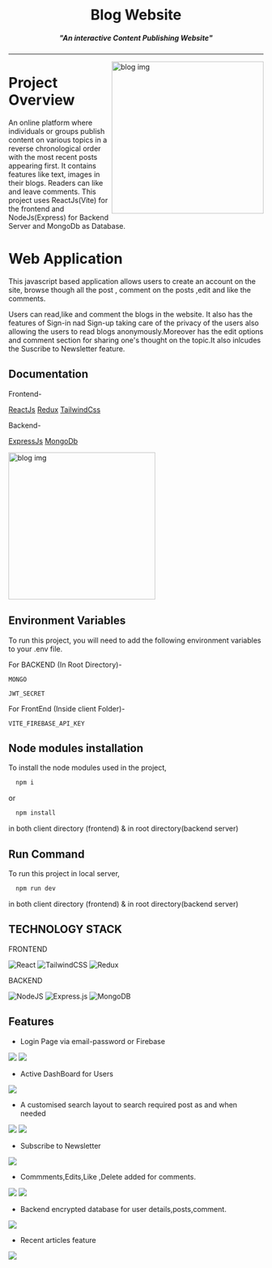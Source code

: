 <h1 align="center">Blog Website</h1>
<h5 align="center">"An interactive Content Publishing Website"</h5>

<hr>

<img align="right" height="300px" alt="blog img" src="https://img.freepik.com/free-vector/blogging-fun-content-creation-online-streaming-video-blog-young-girl-making-selfie-social-network-sharing-feedback-self-promotion-strategy-vector-isolated-concept-metaphor-illustration_335657-855.jpg">

# Project Overview

An online platform where individuals or groups publish content on various topics in a reverse chronological order with the most recent posts appearing first. It contains features like text, images in their blogs. Readers can like and leave comments.
This project uses ReactJs(Vite) for the frontend and NodeJs(Express) for Backend Server and MongoDb as Database. 

# Web Application

This javascript based application allows users to create an account on the site, browse though all the post , comment on the posts  ,edit and like the comments.

Users can read,like and comment the blogs in the website. It also has the features of Sign-in nad Sign-up taking care of the privacy of the users also allowing the users to read blogs anonymously.Moreover has the edit options and comment section for sharing one's thought on the topic.It also inlcudes the Suscribe to Newsletter feature.

<!--<img align="left" height="290px" src="https://cdni.iconscout.com/illustration/premium/thumb/stock-market-and-trading-education-7113777-5783443.png">-->

## Documentation
Frontend-

[ReactJs](https://react.dev/blog/2023/03/16/introducing-react-dev)
[Redux](https://redux.js.org/)
[TailwindCss](https://v2.tailwindcss.com/docs)


Backend-

[ExpressJs](https://devdocs.io/express/)
[MongoDb](https://www.mongodb.com/docs/)


<img  height="290px" alt="blog img" src="https://mailrelay.com/wp-content/uploads/2018/03/que-es-un-blog-1.png">

## Environment Variables

To run this project, you will need to add the following environment variables to your .env file.

For BACKEND (In Root Directory)-

`MONGO`

`JWT_SECRET`

For FrontEnd (Inside client Folder)-

`VITE_FIREBASE_API_KEY`

## Node modules installation

To install the node modules used in the project,

```bash
  npm i 
```
or

```bash
  npm install 
```

in both client directory (frontend) &
in root directory(backend server)


## Run Command

To run this project in local server,

```bash
  npm run dev
```
in both client directory (frontend) &
in root directory(backend server)

## TECHNOLOGY STACK

FRONTEND

![React](https://img.shields.io/badge/react-%2320232a.svg?style=for-the-badge&logo=react&logoColor=%2361DAFB)
![TailwindCSS](https://img.shields.io/badge/tailwindcss-%2338B2AC.svg?style=for-the-badge&logo=tailwind-css&logoColor=white) ![Redux](https://img.shields.io/badge/redux-%23593d88.svg?style=for-the-badge&logo=redux&logoColor=white)

BACKEND

![NodeJS](https://img.shields.io/badge/node.js-6DA55F?style=for-the-badge&logo=node.js&logoColor=white)
![Express.js](https://img.shields.io/badge/express.js-%23404d59.svg?style=for-the-badge&logo=express&logoColor=%2361DAFB)
![MongoDB](https://img.shields.io/badge/MongoDB-%234ea94b.svg?style=for-the-badge&logo=mongodb&logoColor=white)

## Features

- Login Page via email-password or Firebase 
 <img  src="img_templates/img0.png">
<img  src="img_templates/img1.png">

- Active DashBoard for Users

<img  src="img_templates/img2.png">

- A customised search layout to search required post as and when needed


<img  src="img_templates/img3.png">
<img src="img_templates/img4.png">

- Subscribe to Newsletter

 <img src="img_templates/img6.png">

- Commments,Edits,Like ,Delete added for comments.
<img src="img_templates/img7.png">
<img src="img_templates/img8.png">

- Backend encrypted database for user details,posts,comment.

<img src="img_templates/img9.png">

- Recent articles feature

<img src="img_templates/img10.png">


